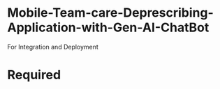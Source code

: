 # Mobile-Team-care-Deprescribing-Application-with-Gen-AI-ChatBot
For Integration and Deployment

# Required
